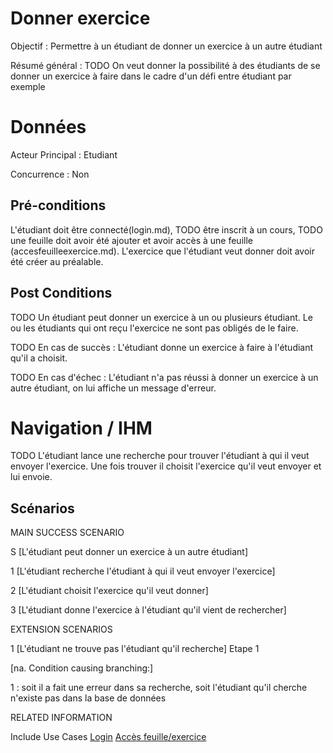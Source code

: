 ﻿
# Donner exercice
Objectif : Permettre à un étudiant de donner un exercice à un autre étudiant

Résumé général : TODO On veut donner la possibilité à des étudiants de se donner un exercice à faire dans le cadre d'un défi entre étudiant par exemple


# Données

Acteur Principal : Etudiant

Concurrence : Non



## Pré-conditions

L'étudiant doit être connecté(login.md), TODO être inscrit à un cours, TODO une feuille doit avoir été ajouter et avoir accès à une feuille (accesfeuilleexercice.md). L'exercice que l'étudiant veut donner doit avoir été créer au préalable.


## Post Conditions

TODO
Un étudiant peut donner un exercice à un ou plusieurs étudiant. Le ou les étudiants qui ont reçu l'exercice ne sont pas obligés de le faire.

TODO
En cas de succès : L'étudiant donne un exercice à faire à l'étudiant qu'il a choisit.

TODO
En cas d'échec : L'étudiant n'a pas réussi à donner un exercice à un autre étudiant, on lui affiche un message d'erreur.



# Navigation / IHM 

TODO
L'étudiant lance une recherche pour trouver l'étudiant à qui il veut envoyer l'exercice. Une fois trouver il choisit l'exercice qu'il veut envoyer et lui envoie.



## Scénarios

MAIN SUCCESS SCENARIO

S	[L'étudiant peut donner un exercice à un autre étudiant]

1	[L'étudiant recherche l'étudiant à qui il veut envoyer l'exercice]

2	[L'étudiant choisit l'exercice qu'il veut donner]

3	[L'étudiant donne l'exercice à l'étudiant qu'il vient de rechercher]



EXTENSION SCENARIOS

1	[L'étudiant ne trouve pas l'étudiant qu'il recherche] Etape 1

[na. Condition causing branching:]

1 : soit il a fait une erreur dans sa recherche, soit l'étudiant qu'il cherche n'existe pas dans la base de données 



RELATED INFORMATION

Include Use Cases	[Login](login.md)
	                [Accès feuille/exercice](accesfeuilleexercice.md)



<!--- 
Author : Raphael
Validator :  
-->
